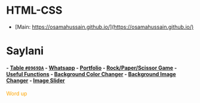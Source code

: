 # HTML-CSS

- [Main: https://osamahussain.github.io/](https://osamahussain.github.io/)

# Saylani

#### **-** [Table `#0969DA`](./Saylani/Assignment-01/) **-** [Whatsapp](./Saylani/Assignment-02/) **-** [Portfolio](./Saylani/Assignment-03/) **-** [Rock/Paper/Scissor Game](./Saylani/Assignment-04/) **-** [Useful Functions](./Saylani/Assignment-05/) **-** [Background Color Changer](./Saylani/Assignment-06/) **-** [Background Image Changer](./Saylani/Assignment-07/) **-** [Image Slider](./Saylani/Assignment-08/)

<span style="color:orange;">Word up</span>
